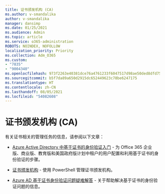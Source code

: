 ```yaml
---
title: 证书颁发机构 (CA)
ms.author: v-smandalika
author: v-smandalika
manager: dansimp
ms.date: 01/25/2021
ms.audience: Admin
ms.topic: article
ms.service: o365-administration
ROBOTS: NOINDEX, NOFOLLOW
localization_priority: Priority
ms.collection: Adm_O365
ms.custom:
- "7835"
- "9004340"
ms.openlocfilehash: 973f2263e40381dce76a4761233f6047517d98ae50ded8dfd75bffc4bbc68d2b
ms.sourcegitcommit: b5f7da89a650d2915dc652449623c78be6247175
ms.translationtype: HT
ms.contentlocale: zh-CN
ms.lasthandoff: 08/05/2021
ms.locfileid: "54082608"
---
```

# <a name="certificate-authorities"></a>证书颁发机构 (CA)

有关证书相关的管理任务的信息，请参阅以下文章：

- [Azure Active Directory 中基于证书的身份验证入门](https://docs.microsoft.com/azure/active-directory/authentication/active-directory-certificate-based-authentication-get-started#:~:text=Certificate-based) - 为 Office 365 企业版、商业版、教育版和美国政府版计划中租户的用户配置和利用基于证书的身份验证的步骤。

- [证书颁发机构](https://docs.microsoft.com/powershell/module/azuread)  - 使用 PowerShell 管理证书颁发机构。

- [Azure AD 基于证书身份验证问题疑难解答](https://docs.microsoft.com/troubleshoot/azure/active-directory/certificate-based-authenticate-issue)  - 关于帮助解决基于证书的身份验证问题的信息。



